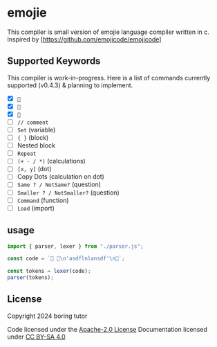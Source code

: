 # emojie

This compiler is small version of emojie language compiler written in c. Inspired by [https://github.com/emojicode/emojicode]

## Supported Keywords

This compiler is work-in-progress. Here is a list of commands currently supported (v0.4.3) & planning to implement.

- [x] `🏁`
- [x] `🍇`
- [x] `🍉`
- [ ] `// comment`
- [ ] `Set` (variable)
- [ ] `{ }` (block)
- [ ] Nested block
- [ ] `Repeat`
- [ ] `(+ - / *)` (calculations)
- [ ] `[x, y]` (dot)
- [ ] Copy Dots (calculation on dot)
- [ ] `Same ? / NotSame?` (question)
- [ ] `Smaller ? / NotSmaller?` (question)
- [ ] `Command` (function)
- [ ] `Load` (import)

## usage

```javascript
import { parser, lexer } from "./parser.js";

const code = `🏁 🍇\n'asdflnlansdf'\n🍉`;

const tokens = lexer(code);
parser(tokens);
```

## License

Copyright 2024 boring tutor

Code licensed under the [Apache-2.0 License](http://www.apache.org/licenses/LICENSE-2.0)
Documentation licensed under [CC BY-SA 4.0](http://creativecommons.org/licenses/by-sa/4.0/)
